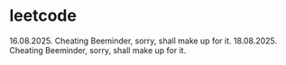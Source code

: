 # leetcode

16.08.2025. Cheating Beeminder, sorry, shall make up for it.
18.08.2025. Cheating Beeminder, sorry, shall make up for it.
